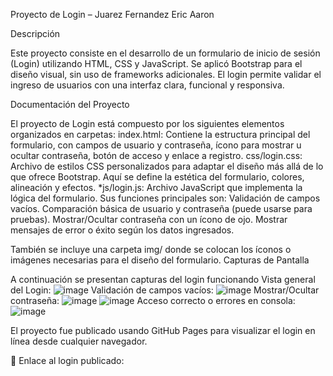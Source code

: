Proyecto de Login – Juarez Fernandez Eric Aaron

Descripción

Este proyecto consiste en el desarrollo de un formulario de inicio de sesión (Login)
utilizando HTML, CSS y JavaScript. Se aplicó Bootstrap para el diseño visual, sin uso de frameworks adicionales. 
El login permite validar el ingreso de usuarios con una interfaz clara, funcional y responsiva.

Documentación del Proyecto

El proyecto de Login está compuesto por los siguientes elementos organizados en carpetas:
    index.html: Contiene la estructura principal del formulario, con campos de usuario y contraseña, ícono para mostrar u ocultar contraseña, botón de acceso y enlace a registro.
    css/login.css: Archivo de estilos CSS personalizados para adaptar el diseño más allá de lo que ofrece Bootstrap. Aquí se define la estética del formulario, colores, alineación y efectos.
    *js/login.js: Archivo JavaScript que implementa la lógica del formulario. Sus funciones principales son:
     Validación de campos vacíos.
     Comparación básica de usuario y contraseña (puede usarse para pruebas).
     Mostrar/Ocultar contraseña con un ícono de ojo.
     Mostrar mensajes de error o éxito según los datos ingresados.

También se incluye una carpeta img/ donde se colocan los íconos o imágenes necesarias para el diseño del formulario.
Capturas de Pantalla

A continuación se presentan capturas del login funcionando
    Vista general del Login:
    ![image](https://github.com/user-attachments/assets/d18b83a1-a1bc-43ef-a324-f7c5352e01b5)
    Validación de campos vacíos:
    ![image](https://github.com/user-attachments/assets/c20459e6-2735-4e6a-830e-f1045709e080)
    Mostrar/Ocultar contraseña:
    ![image](https://github.com/user-attachments/assets/7c50e239-90bc-4d58-9a73-df7cd03dc34f)
     ![image](https://github.com/user-attachments/assets/ae73bd35-baaa-48da-b8ff-1ef6f3ffef4a)
    Acceso correcto o errores en consola:
    ![image](https://github.com/user-attachments/assets/928a33e0-5641-442b-a727-901b22da94dd)
    

    

El proyecto fue publicado usando GitHub Pages para visualizar el login en línea desde cualquier navegador.

🔗 Enlace al login publicado:




    
